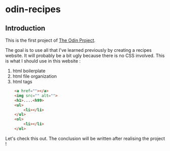 # odin-recipes

## Introduction

This is the first project of [The Odin Project](http://www.theodinproject.com).

The goal is to use all that I've learned previously by creating a recipes website. It will probably be a bit ugly because there is no CSS involved. This is what I should use in this website : 

1. html boilerplate
2. html file organization
3. html tags
```html
    <a href=""></a>
    <img src="" alt="">
    <h1>....<h99>
    <ul>
        <li></li>
    </ul>
    <ol>
        <li></li>
    </ol>    
``` 
Let's check this out. The conclusion will be written after realising the project !
